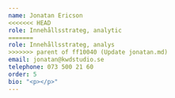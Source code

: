 ```yaml
---
name: Jonatan Ericson
<<<<<<< HEAD
role: Innehållsstrateg, analytic
=======
role: Innehållsstrateg, analys
>>>>>>> parent of ff10040 (Update jonatan.md)
email: jonatan@kwdstudio.se
telephone: 073 500 21 60
order: 5
bio: "<p></p>"
---
```

